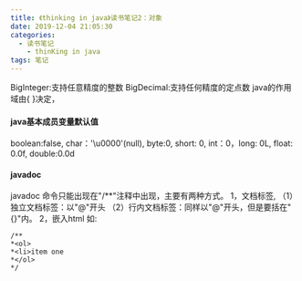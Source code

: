 ```yaml
---
title: 《thinking in java》读书笔记2：对象
date: 2019-12-04 21:05:30
categories:
  - 读书笔记
    - thinKing in java
tags: 笔记
---
```


BigInteger:支持任意精度的整数
BigDecimal:支持任何精度的定点数
java的作用域由{ }决定，

<!--more-->

#### java基本成员变量默认值
boolean:false, char：'\u0000'(null), byte:0, short: 0, int：0，long: 0L, float: 0.0f, double:0.0d
#### javadoc
javadoc 命令只能出现在"/**"注释中出现，主要有两种方式。
1，文档标签,
（1）独立文档标签：以"@"开头
 （2）行内文档标签：同样以"@"开头，但是要括在"{}"内。
2，嵌入html
如: 

```
/**
*<ol>
*<li>item one
*</ol>
*/
```